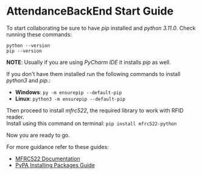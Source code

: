 # AttendanceBackEnd Start Guide

To start collaborating be sure to have _pip_ installed and _python 3.11.0_.
Check running these commands:
```
python --version
pip --version
```

**NOTE**: Usually if you are using _PyCharm IDE_ it installs _pip_ as well.

If you don't have them installed run the following commands to install _python3_ and _pip_.:<br>

- **Windows**: `py -m ensurepip --default-pip`
- **Linux**:   `python3 -m ensurepip --default-pip`

Then proceed to install _mfrc522_, the required library to work with RFID reader.<br>
Install using this command on terminal:
`pip install mfrc522-python`

Now you are ready to go.

For more guidance refer to these guides:
- [MFRC522 Documentation](https://pypi.org/project/mfrc522-python/)
- [PyPA Installing Packages Guide](https://packaging.python.org/en/latest/tutorials/installing-packages/)
